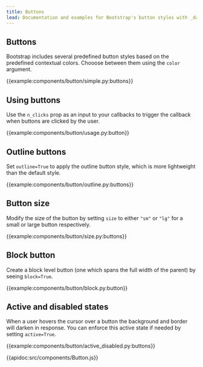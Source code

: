 ```yaml
---
title: Buttons
lead: Documentation and examples for Bootstrap's button styles with _dash-bootstrap-components_.
---
```


## Buttons

Bootstrap includes several predefined button styles based on the predefined contextual colors. Chooose between them using the `color` argument.

{{example:components/button/simple.py:buttons}}

## Using buttons

Use the `n_clicks` prop as an input to your callbacks to trigger the callback when buttons are clicked by the user.

{{example:components/button/usage.py:button}}

## Outline buttons

Set `outline=True` to apply the outline button style, which is more lightweight than the default style.

{{example:components/button/outline.py:buttons}}

## Button size

Modify the size of the button by setting `size` to either `"sm"` or `"lg"` for a small or large button respectively.

{{example:components/button/size.py:buttons}}

## Block button

Create a block level button (one which spans the full width of the parent) by seeing `block=True`.

{{example:components/button/block.py:button}}

## Active and disabled states

When a user hovers the cursor over a button the background and border will darken in response. You can enforce this active state if needed by setting `active=True`.

{{example:components/button/active_disabled.py:buttons}}

{{apidoc:src/components/Button.js}}
